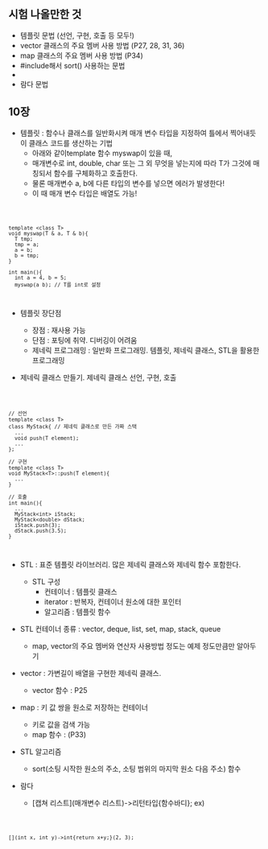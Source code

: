 ## 시험 나올만한 것
* 템플릿 문법 (선언, 구현, 호출 등 모두!)
* vector 클래스의 주요 멤버 사용 방법 (P27, 28, 31, 36)
* map 클래스의 주요 멤버 사용 방법 (P34)
* #include<algorithm>해서 sort() 사용하는 문법
* 
* 람다 문법

## 10장
* 템플릿 : 함수나 클래스를 일반화시켜 매개 변수 타입을 지정하여 틀에서 찍어내듯이 클래스 코드를 생산하는 기법
  + 아래와 같이template 함수 myswap이 있을 때, 
  + 매개변수로 int, double, char 또는 그 외 무엇을 넣는지에 따라 T가 그것에 매칭되서 함수를 구체화하고 호출한다.
  + 물론 매개변수 a, b에 다른 타입의 변수를 넣으면 에러가 발생한다!
  + 이 때 매개 변수 타입은 배열도 가능!

<code>

    template <class T>
    void myswap(T & a, T & b){
      T tmp;
      tmp = a;
      a = b;
      b = tmp;
    }
    
    int main(){
      int a = 4, b = 5;
      myswap(a b); // T를 int로 설정
      
</code>

* 템플릿 장단점
  + 장점 : 재사용 가능
  + 단점 : 포팅에 취약. 디버깅이 어려움
  + 제네릭 프로그래밍 : 일반화 프로그래밍. 템플릿, 제네릭 클래스, STL을 활용한 프로그래밍
  
* 제네릭 클래스 만들기. 제네릭 클래스 선언, 구현, 호출

<code>

    // 선언
    template <class T>
    class MyStack{ // 제네릭 클래스로 만든 가짜 스택
      ...
      void push(T element);
      ...
    };
    
    // 구현
    template <class T>
    void MyStack<T>::push(T element){
      ...
    }
    
    // 호출
    int main(){
      ...
      MyStack<int> iStack;
      MyStack<double> dStack;
      iStack.push(3);
      dStack.push(3.5);
    }

</code>

* STL : 표준 템플릿 라이브러리. 많은 제네릭 클래스와 제네릭 함수 포함한다.
  + STL 구성
    - 컨테이너 : 템플릿 클래스
    - iterator : 반복자, 컨테이너 원소에 대한 포인터
    - 알고리즘 : 템플릿 함수

* STL 컨테이너 종류 : vector, deque, list, set, map, stack, queue
  + map, vector의 주요 멤버와 연산자 사용방법 정도는 예제 정도만큼만 알아두기

* vector : 가변길이 배열을 구현한 제네릭 클래스.
  + vector 함수 : P25
  
* map : 키 값 쌍을 원소로 저장하는 컨테이너
  + 키로 값을 검색 가능
  + map 함수 : (P33)
  
* STL 알고리즘
  + sort(소팅 시작한 원소의 주소, 소팅 범위의 마지막 원소 다음 주소) 함수
  
* 람다
  + [캡쳐 리스트](매개변수 리스트)->리턴타입{함수바디};
  ex)
  
<code>

    [](int x, int y)->int{return x+y;}(2, 3);

</code>
